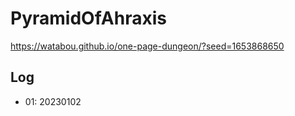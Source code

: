 # PyramidOfAhraxis
https://watabou.github.io/one-page-dungeon/?seed=1653868650

## Log

* 01: 20230102
